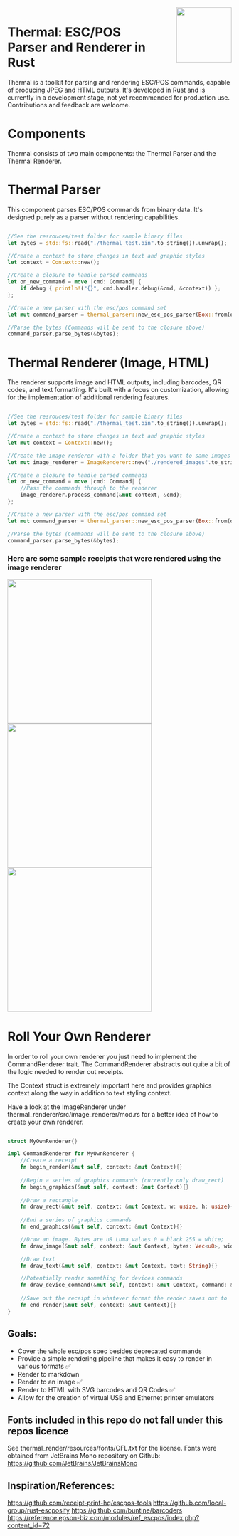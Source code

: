<img src="readme/thermal.png" width="124" height="124" style="float:right; margin-left: 30px;">

# Thermal: ESC/POS Parser and Renderer in Rust
Thermal is a toolkit for parsing and rendering ESC/POS commands, capable of producing JPEG and HTML outputs. It's developed in Rust and is currently in a development stage, not yet recommended for production use. Contributions and feedback are welcome.

# Components
Thermal consists of two main components: the Thermal Parser and the Thermal Renderer.

# Thermal Parser

This component parses ESC/POS commands from binary data. It's designed purely as a parser without rendering capabilities.

```rust

//See the resrouces/test folder for sample binary files
let bytes = std::fs::read("./thermal_test.bin".to_string()).unwrap();

//Create a context to store changes in text and graphic styles
let context = Context::new();

//Create a closure to handle parsed commands
let on_new_command = move |cmd: Command| {
    if debug { println!("{}", cmd.handler.debug(&cmd, &context)) };
};

//Create a new parser with the esc/pos command set
let mut command_parser = thermal_parser::new_esc_pos_parser(Box::from(on_new_command));

//Parse the bytes (Commands will be sent to the closure above)
command_parser.parse_bytes(&bytes);

```

# Thermal Renderer (Image, HTML)

The renderer supports image and HTML outputs, including barcodes, QR codes, and text formatting. It's built with a focus on customization, allowing for the implementation of additional rendering features.

```rust

//See the resrouces/test folder for sample binary files
let bytes = std::fs::read("./thermal_test.bin".to_string()).unwrap();

//Create a context to store changes in text and graphic styles
let mut context = Context::new();

//Create the image renderer with a folder that you want to same images to
let mut image_renderer = ImageRenderer::new("./rendered_images".to_string());

//Create a closure to handle parsed commands
let on_new_command = move |cmd: Command| {
    //Pass the commands through to the renderer
    image_renderer.process_command(&mut context, &cmd);
};

//Create a new parser with the esc/pos command set
let mut command_parser = thermal_parser::new_esc_pos_parser(Box::from(on_new_command));

//Parse the bytes (Commands will be sent to the closure above)
command_parser.parse_bytes(&bytes);

```

### Here are some sample receipts that were rendered using the image renderer

<img src="readme/example_1.png" width="324">

<img src="readme/example_2.png" width="324">

<img src="readme/example_3.png" width="324">


# Roll Your Own Renderer

In order to roll your own renderer you just need to implement the CommandRenderer trait. The CommandRenderer abstracts out quite a bit of the logic needed to render out receipts.

The Context struct is extremely important here and provides graphics context along the way in addition to text styling context.

Have a look at the ImageRenderer under thermal_renderer/src/image_renderer/mod.rs for a better idea of how to create your own renderer.

```rust

struct MyOwnRenderer{}

impl CommandRenderer for MyOwnRenderer {
    //Create a receipt
    fn begin_render(&mut self, context: &mut Context){}
    
    //Begin a series of graphics commands (currently only draw_rect)
    fn begin_graphics(&mut self, context: &mut Context){}
    
    //Draw a rectangle
    fn draw_rect(&mut self, context: &mut Context, w: usize, h: usize){}
    
    //End a series of graphics commands
    fn end_graphics(&mut self, context: &mut Context){}

    //Draw an image. Bytes are u8 Luma values 0 = black 255 = white;
    fn draw_image(&mut self, context: &mut Context, bytes: Vec<u8>, width: usize, height: usize){}

    //Draw text
    fn draw_text(&mut self, context: &mut Context, text: String){}

    //Potentially render something for devices commands
    fn draw_device_command(&mut self, context: &mut Context, command: &DeviceCommand){}
    
    //Save out the receipt in whatever format the render saves out to
    fn end_render(&mut self, context: &mut Context){}
}

```


## Goals:
* Cover the whole esc/pos spec besides deprecated commands 
* Provide a simple rendering pipeline that makes it easy to render in various formats ✅
* Render to markdown
* Render to an image ✅
* Render to HTML with SVG barcodes and QR Codes ✅
* Allow for the creation of virtual USB and Ethernet printer emulators


## Fonts included in this repo do not fall under this repos licence

See thermal_render/resources/fonts/OFL.txt for the license. Fonts were obtained from JetBrains Mono repository on Github:
https://github.com/JetBrains/JetBrainsMono

## Inspiration/References:
https://github.com/receipt-print-hq/escpos-tools
https://github.com/local-group/rust-escposify
https://github.com/buntine/barcoders
https://reference.epson-biz.com/modules/ref_escpos/index.php?content_id=72
